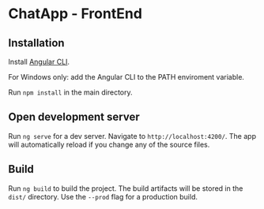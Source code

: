 # ChatApp - FrontEnd

## Installation
Install [Angular CLI](https://cli.angular.io/).

For Windows only: add the Angular CLI to the PATH enviroment variable.

Run `npm install` in the main directory. 

## Open development server

Run `ng serve` for a dev server. Navigate to `http://localhost:4200/`. The app will automatically reload if you change any of the source files.

## Build

Run `ng build` to build the project. The build artifacts will be stored in the `dist/` directory. Use the `--prod` flag for a production build.